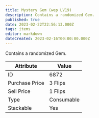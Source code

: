```yaml
---
title: Mystery Gem (wep LV19)
description: Contains a randomized Gem.
published: true
date: 2023-02-22T22:56:13.000Z
tags: items
editor: markdown
dateCreated: 2023-02-16T00:00:00.000Z
---
```


Contains a randomized Gem.

|Attribute|Value|
|-|-|
|ID|6872|
|Purchase Price|3 Flips|
|Sell Price|1 Flips|
|Type|Consumable|
|Stackable|Yes|

